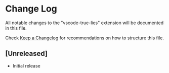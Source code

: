 # Change Log

All notable changes to the "vscode-true-lies" extension will be documented in this file.

Check [Keep a Changelog](http://keepachangelog.com/) for recommendations on how to structure this file.

## [Unreleased]

- Initial release